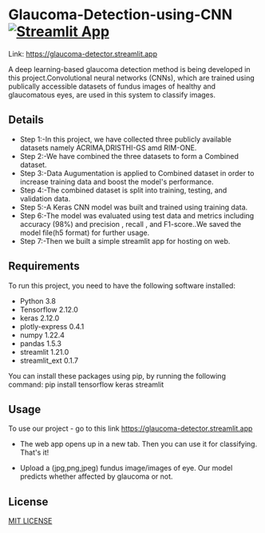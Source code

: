# Glaucoma-Detection-using-CNN [![Streamlit App](https://static.streamlit.io/badges/streamlit_badge_black_white.svg)](https://glaucoma-detector.streamlit.app)

Link: https://glaucoma-detector.streamlit.app

A deep learning-based glaucoma detection method is being developed in this project.Convolutional neural networks (CNNs), which are trained using publically accessible datasets of fundus images of healthy and glaucomatous eyes, are used in this system to classify images.

## Details
* Step 1:-In this project, we have collected three publicly available datasets namely ACRIMA,DRISTHI-GS amd RIM-ONE.
* Step 2:-We have combined the three datasets to form a Combined dataset.
* Step 3:-Data Augumentation is applied to Combined dataset in order to increase training data and boost the model's performance.
* Step 4:-The combined dataset is split into training, testing, and validation data.
* Step 5:-A Keras CNN model was built and trained using training data.
* Step 6:-The model was evaluated using test data and metrics including accuracy (98%) and precision , recall , and F1-score..We saved the model file(h5 format) for further usage.
* Step 7:-Then we built a simple streamlit app for hosting on web.

## Requirements
To run this project, you need to have the following software installed:
* Python 3.8
* Tensorflow 2.12.0
* keras 2.12.0
* plotly-express 0.4.1
* numpy 1.22.4
* pandas 1.5.3
* streamlit 1.21.0
* streamlit_ext 0.1.7

You can install these packages using pip, by running the following command:
pip install tensorflow keras streamlit 

## Usage
To use our project - go to this link https://glaucoma-detector.streamlit.app

* The web app opens up in a new tab. Then you can use it for classifying. That's it!

* Upload a (jpg,png,jpeg) fundus image/images of eye. Our model predicts whether affected by glaucoma or not.

## License
[MIT LICENSE](https://github.com/SaiHitesh16/Glaucoma-Detection-using-CNN/blob/main/LICENSE)
